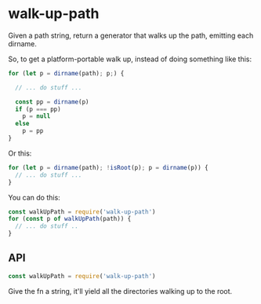 # walk-up-path

Given a path string, return a generator that walks up the path, emitting each dirname.

So, to get a platform-portable walk up, instead of doing something like this:

```js
for (let p = dirname(path); p;) {

  // ... do stuff ...

  const pp = dirname(p)
  if (p === pp)
    p = null
  else
    p = pp
}
```

Or this:

```js
for (let p = dirname(path); !isRoot(p); p = dirname(p)) {
  // ... do stuff ...
}
```

You can do this:

```js
const walkUpPath = require('walk-up-path')
for (const p of walkUpPath(path)) {
  // ... do stuff ..
}
```

## API

```js
const walkUpPath = require('walk-up-path')
```

Give the fn a string, it'll yield all the directories walking up to the root.
